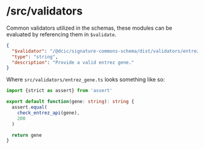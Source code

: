 # /src/validators

Common validators utilized in the schemas, these modules can be evaluated by referencing them in `$validate`.

```json
{
  "$validator": "/@dcic/signature-commons-schema/dist/validators/entrez_gene",
  "type": "string",
  "description": "Provide a valid entrez gene."
}
```

Where `src/validators/entrez_gene.ts` looks something like so:
```ts
import {strict as assert} from 'assert'

export default function(gene: string): string {
  assert.equal(
    check_entrez_api(gene),
    200
  )

  return gene
}
```
